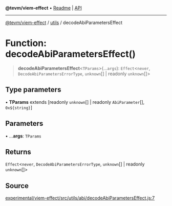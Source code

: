 **@tevm/viem-effect** • [Readme](../../README.md) \| [API](../../modules.md)

***

[@tevm/viem-effect](../../README.md) / [utils](../README.md) / decodeAbiParametersEffect

# Function: decodeAbiParametersEffect()

> **decodeAbiParametersEffect**\<`TParams`\>(...`args`): `Effect`\<`never`, `DecodeAbiParametersErrorType`, `unknown`[] \| readonly `unknown`[]\>

## Type parameters

• **TParams** extends [readonly `unknown`[] \| readonly `AbiParameter`[], ```0x${string}```]

## Parameters

• ...**args**: `TParams`

## Returns

`Effect`\<`never`, `DecodeAbiParametersErrorType`, `unknown`[] \| readonly `unknown`[]\>

## Source

[experimental/viem-effect/src/utils/abi/decodeAbiParametersEffect.js:7](https://github.com/evmts/tevm-monorepo/blob/main/experimental/viem-effect/src/utils/abi/decodeAbiParametersEffect.js#L7)
